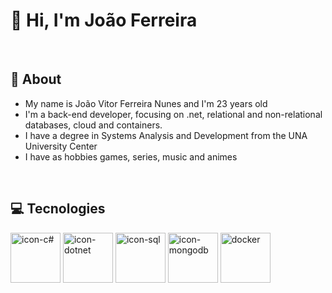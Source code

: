 # 👋 Hi, I'm João Ferreira

<br>

## 💬 About

<ul>
  <li>My name is João Vitor Ferreira Nunes and I'm 23 years old</li>
  <li>I'm a back-end developer, focusing on .net, relational and non-relational databases, cloud and containers.</li>
  <li>I have a degree in Systems Analysis and Development from the UNA University Center</li>
  <li>I have as hobbies games, series, music and animes</li>
</ul>

<br>

## 💻 Tecnologies

<div style=flex>
  <img alt=icon-c# src="https://cdn.jsdelivr.net/gh/devicons/devicon@latest/icons/csharp/csharp-original.svg" height=80 width=80/>
  <img alt=icon-dotnet src="https://cdn.jsdelivr.net/gh/devicons/devicon@latest/icons/dot-net/dot-net-original-wordmark.svg" height=80 width=80/>
  <img alt=icon-sql src="https://cdn.jsdelivr.net/gh/devicons/devicon@latest/icons/sqldeveloper/sqldeveloper-original.svg" height=80 width=80/>
  <img alt=icon-mongodb src="https://cdn.jsdelivr.net/gh/devicons/devicon@latest/icons/mongodb/mongodb-original-wordmark.svg" height=80 width=80/>
  <img alt=docker src="https://cdn.jsdelivr.net/gh/devicons/devicon@latest/icons/docker/docker-original.svg" height=80 width=80/>
</div>
